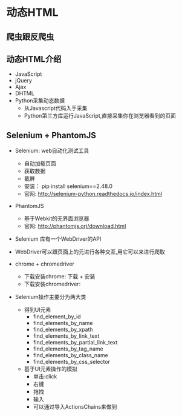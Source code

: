 # 动态HTML

## 爬虫跟反爬虫

## 动态HTML介绍
- JavaScript
- jQuery
- Ajax
- DHTML
- Python采集动态数据
    - 从Javascript代码入手采集
    - Python第三方库运行JavaScript,直接采集你在浏览器看到的页面
## Selenium + PhantomJS
- Selenium: web自动化测试工具
    - 自动加载页面
    - 获取数据
    - 截屏
    - 安装： pip install selenium==2.48.0
    - 官网: http://selenium-python.readthedocs.io/index.html
- PhantomJS
    - 基于Webkit的无界面浏览器
    - 官网: http://phantomjs.orj/download.html
- Selenium 库有一个WebDriver的API
- WebDriver可以跟页面上的元进行各种交互,用它可以来进行爬取

- chrome + chromedriver
    - 下载安装chrome: 下载 + 安装
    - 下载安装chromedriver: 
- Selenium操作主要分为两大类
    - 得到UI元素
        - find_element_by_id
        - find_elements_by_name
        - find_elements_by_xpath
        - find_elements_by_link_text
        - find_elements_by_partial_link_text
        - find_elements_by_tag_name
        - find_elements_by_class_name
        - find_elements_by_css_selector
    - 基于UI元素操作的模拟
        - 单击:click
        - 右键
        - 拖拽
        - 输入
        - 可以通过导入ActionsChains来做到
        
        
    